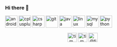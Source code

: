 ### Hi there 👋

<!--
**SemperFratres/semperfratres** is a ✨ _special_ ✨ repository because its `README.md` (this file) appears on your GitHub profile.

<h1 align="center">Hi 👋, I'm Tim</h1>
<h3 align="center">learning coding</h3>

<p align="left"> <img src="https://komarev.com/ghpvc/?username=semperfratres" alt="semperfratres" /> </p>

- A time sheet for my empoyer **timesheet**

- 🌱 I’m currently learning **Information Systems @ UNCG**

- 📫 How to reach me **ltwallace.nc@gmail.com**

- ⚡ Fun fact **went back to school 30 yrs after HS**

### Blogs posts
<!-- BLOG-POST-LIST:START -->
<!-- BLOG-POST-LIST:END -->

<p align="left"><img src="https://devicons.github.io/devicon/devicon.git/icons/android/android-original-wordmark.svg" alt="android" width="40" height="40"/> <img src="https://devicons.github.io/devicon/devicon.git/icons/cplusplus/cplusplus-original.svg" alt="cplusplus" width="40" height="40"/> <img src="https://devicons.github.io/devicon/devicon.git/icons/csharp/csharp-original.svg" alt="csharp" width="40" height="40"/> <img src="https://www.vectorlogo.zone/logos/git-scm/git-scm-icon.svg" alt="git" width="40" height="40"/> <img src="https://devicons.github.io/devicon/devicon.git/icons/java/java-original-wordmark.svg" alt="java" width="40" height="40"/> <img src="https://devicons.github.io/devicon/devicon.git/icons/linux/linux-original.svg" alt="linux" width="40" height="40"/> <img src="https://devicons.github.io/devicon/devicon.git/icons/mysql/mysql-original-wordmark.svg" alt="mysql" width="40" height="40"/> <img src="https://devicons.github.io/devicon/devicon.git/icons/python/python-original.svg" alt="python" width="40" height="40"/></p><p align="center">
<a href="https://twitter.com/tim_wallace67" target="blank"><img align="center" src="https://cdn.jsdelivr.net/npm/simple-icons@3.0.1/icons/twitter.svg" alt="tim_wallace67" height="30" width="30" /></a>
<a href="https://linkedin.com/in/ltwallace-nc" target="blank"><img align="center" src="https://cdn.jsdelivr.net/npm/simple-icons@3.0.1/icons/linkedin.svg" alt="tim.wallace67" height="30" width="30" /></a>
<a href="https://medium.com/@tim.wallace" target="blank"><img align="center" src="https://cdn.jsdelivr.net/npm/simple-icons@3.0.1/icons/medium.svg" alt="@tim.wallace" height="30" width="30" /></a>
</p>
